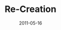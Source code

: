 ---
layout: music 
title: "Re-Creation"
series: "The Story"
date: 2011-05-16 
description: "Brian Tome talks about how the story ends."
audio: "http://s3.amazonaws.com/crossroadsaudiomessages/thestory08.mp3"
audio-duration: "55:59"
src: "http://www.crossroads.net/players/media/mediumHz/TheStory_190x110.jpg"
---